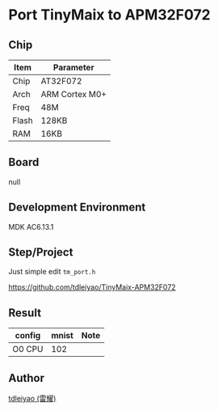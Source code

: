 # Port TinyMaix to APM32F072

## Chip

| Item         | Parameter      |
| ------------ | -------------- |
| Chip         | AT32F072       |
| Arch         | ARM Cortex M0+ |
| Freq         | 48M            |
| Flash        | 128KB          |
| RAM          | 16KB           |

## Board 

null

## Development Environment

MDK AC6.13.1

## Step/Project

Just simple edit `tm_port.h`

https://github.com/tdleiyao/TinyMaix-APM32F072

## Result

| config | mnist | Note |
| ------ | ----- | ---- |
| O0 CPU | 102   |      |


## Author

[tdleiyao (雷耀)](https://github.com/tdleiyao)

